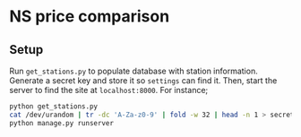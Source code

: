 # NS price comparison

## Setup


Run `get_stations.py` to populate database with station information.
Generate a secret key and store it so `settings` can find it.
Then, start the server to find the site at `localhost:8000`. For instance;
```bash
python get_stations.py
cat /dev/urandom | tr -dc 'A-Za-z0-9' | fold -w 32 | head -n 1 > secret.key
python manage.py runserver
``` 

